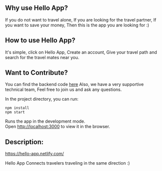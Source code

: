 ## Why use Hello App?
If you do not want to travel alone, If you are looking for the travel partner, If you want to save your money, Then this is the app you are looking for :)

## How to use Hello App?
It's simple, click on Hello App, Create an account, Give your travel path and search for the travel mates near you.

## Want to Contribute?
You can find the backend code [here](https://github.com/gopavasanth/Hello) 
Also, we have a very supportive technical team, Feel free to join us and ask any questions. 

In the project directory, you can run:

```
npm install
npm start
```


Runs the app in the development mode.<br>
Open [http://localhost:3000](http://localhost:3000) to view it in the browser.

## Description:
 https://hello-app.netlify.com/
 
Hello App Connects travelers traveling in the same direction :)